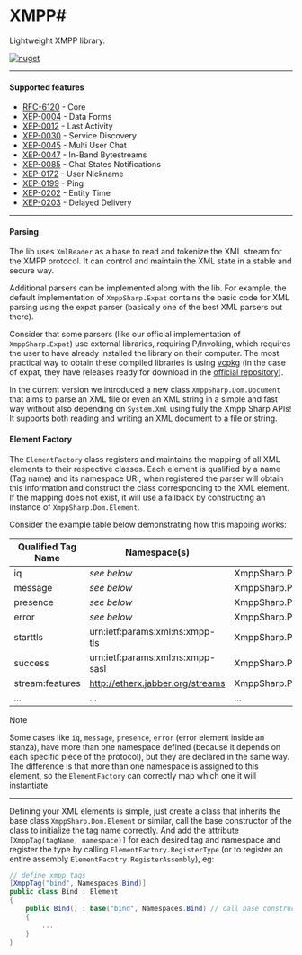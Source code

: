 # XMPP#
Lightweight XMPP library.

[![nuget](https://img.shields.io/badge/XmppSharp-1?style=plastic&logo=nuget&label=NuGet&color=blue)](https://www.nuget.org/packages/XmppSharp/)

<hr/>

#### Supported features

- [RFC-6120](https://xmpp.org/rfcs/rfc6120.html) - Core
- [XEP-0004](https://xmpp.org/extensions/xep-0004.html) - Data Forms
- [XEP-0012](https://xmpp.org/extensions/xep-0012.html) - Last Activity
- [XEP-0030](https://xmpp.org/extensions/xep-0030.html) - Service Discovery
- [XEP-0045](https://xmpp.org/extensions/xep-0045.html) - Multi User Chat
- [XEP-0047](https://xmpp.org/extensions/xep-0047.html) - In-Band Bytestreams
- [XEP-0085](https://xmpp.org/extensions/xep-0085.html) - Chat States Notifications
- [XEP-0172](https://xmpp.org/extensions/xep-0172.html) - User Nickname
- [XEP-0199](https://xmpp.org/extensions/xep-0199.html) - Ping
- [XEP-0202](https://xmpp.org/extensions/xep-0202.html) - Entity Time
- [XEP-0203](https://xmpp.org/extensions/xep-0203.html) - Delayed Delivery

<hr/>

#### Parsing
The lib uses `XmlReader` as a base to read and tokenize the XML stream for the XMPP protocol. It can control and maintain the XML state in a stable and secure way.

Additional parsers can be implemented along with the lib. For example, the default implementation of `XmppSharp.Expat` contains the basic code for XML parsing using the expat parser (basically one of the best XML parsers out there).

Consider that some parsers (like our official implementation of `XmppSharp.Expat`) use external libraries, requiring P/Invoking, which requires the user to have already installed the library on their computer. The most practical way to obtain these compiled libraries is using [vcpkg](https://vcpkg.io/) (in the case of expat, they have releases ready for download in the [official repository](https://github.com/libexpat/libexpat/)).

In the current version we introduced a new class `XmppSharp.Dom.Document` that aims to parse an XML file or even an XML string in a simple and fast way without also depending on `System.Xml` using fully the Xmpp Sharp APIs! It supports both reading and writing an XML document to a file or string.


#### Element Factory

The `ElementFactory` class registers and maintains the mapping of all XML elements to their respective classes. Each element is qualified by a name (Tag name) and its namespace URI, when registered the parser will obtain this information and construct the class corresponding to the XML element. If the mapping does not exist, it will use a fallback by constructing an instance of `XmppSharp.Dom.Element`.

Consider the example table below demonstrating how this mapping works:

| Qualified Tag Name | Namespace(s) | Mapped Class |
| ------------------ | ------------ | ------------ |
iq|*see below*|XmppSharp.Protocol.Iq
message|*see below*|XmppSharp.Protocol.Iq
presence|*see below*|XmppSharp.Protocol.Iq
error|*see below*|XmppSharp.Protocol.Base.StanzaError
starttls|urn:ietf:params:xml:ns:xmpp-tls|XmppSharp.Protocol.Tls.StartTls
success|urn:ietf:params:xml:ns:xmpp-sasl|XmppSharp.Protocol.Sasl.Success
stream:features|http://etherx.jabber.org/streams|XmppSharp.Protocol.Base.StreamFeatures
...|...|...

> [!NOTE]
> Some cases like `iq`, `message`, `presence`, `error` (error element inside an stanza), have more than one namespace defined (because it depends on each specific piece of the protocol), but they are declared in the same way. The difference is that more than one namespace is assigned to this element, so the `ElementFactory` can correctly map which one it will instantiate.

<hr/>

Defining your XML elements is simple, just create a class that inherits the base class `XmppSharp.Dom.Element` or similar, call the base constructor of the class to initialize the tag name correctly. And add the attribute `[XmppTag(tagName, namespace)]` for each desired tag and namespace and register the type by calling `ElementFactory.RegisterType` (or to register an entire assembly `ElementFacotry.RegisterAssembly`), eg:

```cs
// define xmpp tags
[XmppTag("bind", Namespaces.Bind)]
public class Bind : Element
{
    public Bind() : base("bind", Namespaces.Bind) // call base constructor to set-up this element instance.
    {
        ...
    }
}
```
